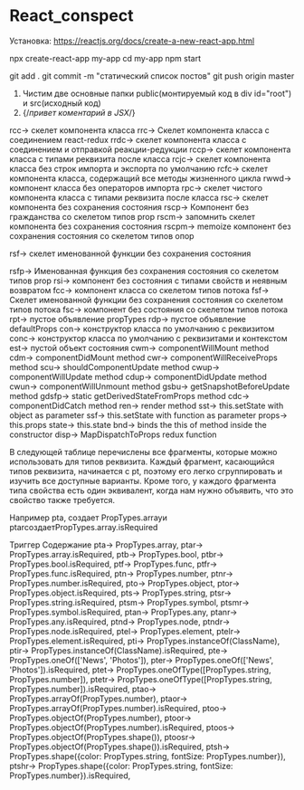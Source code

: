 # React_conspect
Установка:
https://reactjs.org/docs/create-a-new-react-app.html

npx create-react-app my-app
cd my-app
npm start

git add .
git commit -m "статический список постов"
git push origin master

1. Чистим две основные папки public(монтируемый код в div id="root") и src(исходный код)
2. {/*привет коментарий в JSX*/}


rcc→	скелет компонента класса
rrc→	Скелет компонента класса с соединением react-redux
rrdc→	скелет компонента класса с соединением и отправкой реакции-редукции
rccp→	скелет компонента класса с типами реквизита после класса
rcjc→	скелет компонента класса без строк импорта и экспорта по умолчанию
rcfc→	скелет компонента класса, содержащий все методы жизненного цикла
rwwd→	компонент класса без операторов импорта
rpc→	скелет чистого компонента класса с типами реквизита после класса
rsc→	скелет компонента без сохранения состояния
rscp→	Компонент без гражданства со скелетом типов prop
rscm→	запомнить скелет компонента без сохранения состояния
rscpm→	memoize компонент без сохранения состояния со скелетом типов опор

rsf→	скелет именованной функции без сохранения состояния

rsfp→	Именованная функция без сохранения состояния со скелетом типов prop
rsi→	компонент без состояния с типами свойств и неявным возвратом
fcc→	компонент класса со скелетом типов потока
fsf→	Скелет именованной функции без сохранения состояния со скелетом типов потока
fsc→	компонент без состояния со скелетом типов потока
rpt→	пустое объявление propTypes
rdp→	пустое объявление defaultProps
con→	конструктор класса по умолчанию с реквизитом
conc→	конструктор класса по умолчанию с реквизитами и контекстом
est→	пустой объект состояния
cwm→	componentWillMount method
cdm→	componentDidMount method
cwr→	componentWillReceiveProps method
scu→	shouldComponentUpdate method
cwup→	componentWillUpdate method
cdup→	componentDidUpdate method
cwun→	componentWillUnmount method
gsbu→	getSnapshotBeforeUpdate method
gdsfp→	static getDerivedStateFromProps method
cdc→	componentDidCatch method
ren→	render method
sst→	this.setState with object as parameter
ssf→	this.setState with function as parameter
props→	this.props
state→	this.state
bnd→	binds the this of method inside the constructor
disp→	MapDispatchToProps redux function

В следующей таблице перечислены все фрагменты, которые можно использовать для типов реквизита. Каждый фрагмент, касающийся типов реквизита, начинается с pt, поэтому его легко сгруппировать и изучить все доступные варианты. Кроме того, у каждого фрагмента типа свойства есть один эквивалент, когда нам нужно объявить, что это свойство также требуется.

Например pta, создает PropTypes.arrayи ptarсоздаетPropTypes.array.isRequired

Триггер	Содержание
pta→	PropTypes.array,
ptar→	PropTypes.array.isRequired,
ptb→	PropTypes.bool,
ptbr→	PropTypes.bool.isRequired,
ptf→	PropTypes.func,
ptfr→	PropTypes.func.isRequired,
ptn→	PropTypes.number,
ptnr→	PropTypes.number.isRequired,
pto→	PropTypes.object,
ptor→	PropTypes.object.isRequired,
pts→	PropTypes.string,
ptsr→	PropTypes.string.isRequired,
ptsm→	PropTypes.symbol,
ptsmr→	PropTypes.symbol.isRequired,
ptan→	PropTypes.any,
ptanr→	PropTypes.any.isRequired,
ptnd→	PropTypes.node,
ptndr→	PropTypes.node.isRequired,
ptel→	PropTypes.element,
ptelr→	PropTypes.element.isRequired,
pti→	PropTypes.instanceOf(ClassName),
ptir→	PropTypes.instanceOf(ClassName).isRequired,
pte→	PropTypes.oneOf(['News', 'Photos']),
pter→	PropTypes.oneOf(['News', 'Photos']).isRequired,
ptet→	PropTypes.oneOfType([PropTypes.string, PropTypes.number]),
ptetr→	PropTypes.oneOfType([PropTypes.string, PropTypes.number]).isRequired,
ptao→	PropTypes.arrayOf(PropTypes.number),
ptaor→	PropTypes.arrayOf(PropTypes.number).isRequired,
ptoo→	PropTypes.objectOf(PropTypes.number),
ptoor→	PropTypes.objectOf(PropTypes.number).isRequired,
ptoos→	PropTypes.objectOf(PropTypes.shape()),
ptoosr→	PropTypes.objectOf(PropTypes.shape()).isRequired,
ptsh→	PropTypes.shape({color: PropTypes.string, fontSize: PropTypes.number}),
ptshr→	PropTypes.shape({color: PropTypes.string, fontSize: PropTypes.number}).isRequired,
